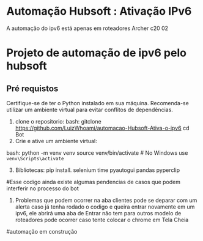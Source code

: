 # Automação Hubsoft : Ativação IPv6
A automação do ipv6 está apenas em roteadores Archer c20 02

# Projeto de automação de ipv6 pelo hubsoft

## Pré requistos
Certifique-se de ter o Python instalado em sua máquina. Recomenda-se utilizar um ambiente virtual para evitar conflitos de dependências.

1. clone o repositorio:
   bash: gitclone https://github.com/LuizWhoami/automacao-Hubsoft-Ativa-o-ipv6
   cd Bot
2. Crie e ative um ambiente virtual:
    
bash:
    python -m venv venv
    source venv/bin/activate   # No Windows use `venv\Scripts\activate`
    
3. Bibliotecas:
  pip install.
      selenium
      time
      pyautogui
      pandas
      pyperclip

#Esse codigo ainda existe algumas pendencias de casos que podem interferir no processo do bot

1. Problemas que podem ocorrer
   na aba clientes pode se deparar com um alerta
   caso já tenha rodado o codigo e queira entrar novamente em um ipv6, ele abrirá uma aba de Entrar
   não tem para outros modelo de roteadores
   pode ocorrer caso tente colocar o chrome em Tela Cheia

#automação em construção
